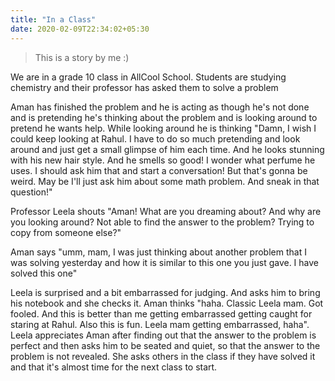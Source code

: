 ```yaml
---
title: "In a Class"
date: 2020-02-09T22:34:02+05:30
---
```

> This is a story by me :)

We are in a grade 10 class in AllCool School. Students are studying chemistry and their professor has asked them to solve a problem

Aman has finished the problem and he is acting as though he's not done and is pretending he's thinking about the problem and is looking around to pretend he wants help. While looking around he is thinking "Damn, I wish I could keep looking at Rahul. I have to do so much pretending and look around and just get a small glimpse of him each time. And he looks stunning with his new hair style. And he smells so good! I wonder what perfume he uses. I should ask him that and start a conversation! But that's gonna be weird. May be I'll just ask him about some math problem. And sneak in that question!"

Professor Leela shouts "Aman! What are you dreaming about? And why are you looking around? Not able to find the answer to the problem? Trying to copy from someone else?"

Aman says "umm, mam, I was just thinking about another problem that I was solving yesterday and how it is similar to this one you just gave. I have solved this one"

Leela is surprised and a bit embarrassed for judging. And asks him to bring his notebook and she checks it. Aman thinks "haha. Classic Leela mam. Got fooled. And this is better than me getting embarrassed getting caught for staring at Rahul. Also this is fun. Leela mam getting embarrassed, haha". Leela appreciates Aman after finding out that the answer to the problem is perfect and then asks him to be seated and quiet, so that the answer to the problem is not revealed. She asks others in the class if they have solved it and that it's almost time for the next class to start.

